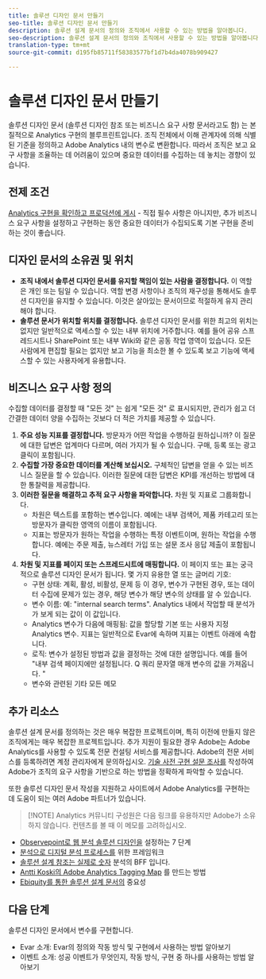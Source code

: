 ```yaml
---
title: 솔루션 디자인 문서 만들기
seo-title: 솔루션 디자인 문서 만들기
description: 솔루션 설계 문서의 정의와 조직에서 사용할 수 있는 방법을 알아봅니다.
seo-description: 솔루션 설계 문서의 정의와 조직에서 사용할 수 있는 방법을 알아봅니다.
translation-type: tm+mt
source-git-commit: d195fb85711f58383577bf1d7b4da4078b909427

---
```



# 솔루션 디자인 문서 만들기

솔루션 디자인 문서 (솔루션 디자인 참조 또는 비즈니스 요구 사항 문서라고도 함) 는 본질적으로 Analytics 구현의 블루프린트입니다. 조직 전체에서 이해 관계자에 의해 식별된 기준을 정의하고 Adobe Analytics 내의 변수로 변환합니다. 따라서 조직은 보고 요구 사항을 조율하는 데 어려움이 있으며 중요한 데이터를 수집하는 데 놓치는 경향이 있습니다.

## 전제 조건

[Analytics 구현을 확인하고 프로덕션에 게시](../implement-with-launch/validate-publish-prod.md) - 직접 필수 사항은 아니지만, 추가 비즈니스 요구 사항을 설정하고 구현하는 동안 중요한 데이터가 수집되도록 기본 구현을 준비하는 것이 좋습니다.

## 디자인 문서의 소유권 및 위치

* **조직 내에서 솔루션 디자인 문서를 유지할 책임이 있는 사람을 결정합니다.** 이 역할은 개인 또는 팀일 수 있습니다. 역할 변경 사항이나 조직의 재구성을 통해서도 솔루션 디자인을 유지할 수 있습니다. 이것은 살아있는 문서이므로 적절하게 유지 관리해야 합니다.
* **솔루션 문서가 위치할 위치를 결정합니다.** 솔루션 디자인 문서를 위한 최고의 위치는 없지만 일반적으로 액세스할 수 있는 내부 위치에 거주합니다. 예를 들어 공유 스프레드시트나 SharePoint 또는 내부 Wiki와 같은 공동 작업 영역이 있습니다. 모든 사람에게 편집할 필요는 없지만 보고 기능을 최소한 볼 수 있도록 보고 기능에 액세스할 수 있는 사용자에게 유용합니다.

## 비즈니스 요구 사항 정의

수집할 데이터를 결정할 때 "모든 것" 는 쉽게 "모든 것" 로 표시되지만, 관리가 쉽고 더 간결한 데이터 양을 수집하는 것보다 더 적은 가치를 제공할 수 있습니다.

1. **주요 성능 지표를 결정합니다.** 방문자가 어떤 작업을 수행하길 원하십니까? 이 질문에 대한 답변은 업계마다 다르며, 여러 가지가 될 수 있습니다. 구매, 등록 또는 광고 클릭이 포함됩니다.
1. **수집할 가장 중요한 데이터를 계산해 보십시오.** 구체적인 답변을 얻을 수 있는 비즈니스 질문을 할 수 있습니다. 이러한 질문에 대한 답변은 KPI를 개선하는 방법에 대한 통찰력을 제공합니다.
1. **이러한 질문을 해결하고 추적 요구 사항을 파악합니다.** 차원 및 지표로 그룹화합니다.
   * 차원은 텍스트를 포함하는 변수입니다. 예에는 내부 검색어, 제품 카테고리 또는 방문자가 클릭한 영역의 이름이 포함됩니다.
   * 지표는 방문자가 원하는 작업을 수행하는 특정 이벤트이며, 원하는 작업을 수행합니다. 예에는 주문 제출, 뉴스레터 가입 또는 설문 조사 응답 제출이 포함됩니다.
1. **차원 및 지표를 페이지 또는 스프레드시트에 매핑합니다.** 이 페이지 또는 표는 궁극적으로 솔루션 디자인 문서가 됩니다. 몇 가지 유용한 열 또는 글머리 기호:
   * 구현 상태: 계획, 활성, 비활성, 문제 등 이 경우, 변수가 구현된 경우, 또는 데이터 수집에 문제가 있는 경우, 해당 변수가 해당 변수의 상태를 알 수 있습니다.
   * 변수 이름: 예: "internal search terms". Analytics 내에서 작업할 때 분석가가 보게 되는 값이 이 값입니다.
   * Analytics 변수가 다음에 매핑됨: 값을 할당할 기본 또는 사용자 지정 Analytics 변수. 지표는 일반적으로 Evar에 속하며 지표는 이벤트 아래에 속합니다.
   * 로직: 변수가 설정된 방법과 값을 결정하는 것에 대한 설명입니다. 예를 들어 "내부 검색 페이지에만 설정됩니다. Q 쿼리 문자열 매개 변수의 값을 가져옵니다. "
   * 변수와 관련된 기타 모든 메모

## 추가 리소스

솔루션 설계 문서를 정의하는 것은 매우 복잡한 프로젝트이며, 특히 이전에 만들지 않은 조직에게는 매우 복잡한 프로젝트입니다. 추가 지원이 필요한 경우 Adobe는 Adobe Analytics를 사용할 수 있도록 전문 컨설팅 서비스를 제공합니다. Adobe의 전문 서비스를 등록하려면 계정 관리자에게 문의하십시오. [기술 사전 구현 설문 조사를](assets/technical-pre-implementation-questionnaire.pdf) 작성하여 Adobe가 조직의 요구 사항을 기반으로 하는 방법을 정확하게 파악할 수 있습니다.

또한 솔루션 디자인 문서 작성을 지원하고 사이트에서 Adobe Analytics를 구현하는 데 도움이 되는 여러 Adobe 파트너가 있습니다.

> [!NOTE] Analytics 커뮤니티 구성원은 다음 링크를 유용하지만 Adobe가 소유하지 않습니다. 컨텐츠를 볼 때 이 메모를 고려하십시오.

* [Observepoint로 웹 분석 솔루션 디자인을](https://resources.observepoint.com/blog/7-steps-solution-design-data-governance) 설정하는 7 단계
* [분석으로 디지털 분석 프로세스를](https://analyticsdemystified.com/analytics-strategy/framework-digital-analytics-process/) 위한 프레임워크
* [솔루션 설계 참조는 실제로 숫자](http://numericanalytics.com/why-a-simple-piece-of-documentation-is-the-key-to-analytics-success-the-solution-design-reference-is-actually-your-bff/) 분석의 BFF 입니다.
* [Antti Koski의 Adobe Analytics Tagging Map](http://www.anttikoski.fi/how-to-make-adobe-analytics-tagging-map-aka-solution-design-requirements-for-sitecatalyst-implementation/) 를 만드는 방법
* [Ebiquity를 통한 솔루션 설계 문서의](https://www.ebiquity.com/news-insights/analytics/the-importance-of-the-solution-design-document) 중요성

## 다음 단계

솔루션 디자인 문서에서 변수를 구현합니다.

* Evar 소개: Evar의 정의와 작동 방식 및 구현에서 사용하는 방법 알아보기
* 이벤트 소개: 성공 이벤트가 무엇인지, 작동 방식, 구현 중 하나를 사용하는 방법 알아보기
